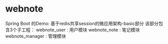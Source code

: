 # webnote
Spring Boot 的Demo: 基于redis共享session的微应用架构-basic部分
该部分包含3个子工程：
   webnote_user : 用户模块
   webnote_note : 笔记模块
   webnote_manager : 管理模块

